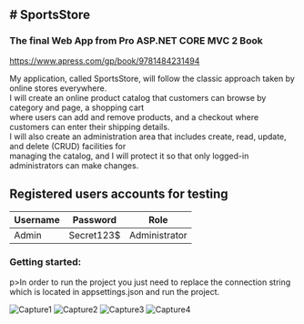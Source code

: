 <h2># SportsStore</h2>
<h3>The final Web App from Pro ASP.NET CORE MVC 2 Book</h3>
<p><a href="https://www.apress.com/gp/book/9781484231494">https://www.apress.com/gp/book/9781484231494</a></p>

<p>My application, called SportsStore, will follow the classic approach taken by online stores everywhere.<br />I will create an online product catalog that customers can browse by category and page, a shopping cart<br />where users can add and remove products, and a checkout where customers can enter their shipping details.<br />I will also create an administration area that includes create, read, update, and delete (CRUD) facilities for<br />managing the catalog, and I will protect it so that only logged-in administrators can make changes.</p>

## Registered users accounts for testing
| Username        	| Password 	| Role          	|
|-----------------	|----------	|---------------	|
| Admin 			| Secret123$| Administrator 	|

<h3>Getting started:</h3>
p>In order to run the project you just need to replace the connection string which is located in appsettings.json and run the project. <p>


![Capture1](https://user-images.githubusercontent.com/28908397/57331514-73131280-7121-11e9-92fc-9e637f20a840.JPG)
![Capture2](https://user-images.githubusercontent.com/28908397/57331516-74dcd600-7121-11e9-9c90-083950946f7a.JPG)
![Capture3](https://user-images.githubusercontent.com/28908397/57331521-76a69980-7121-11e9-9ea4-0c499a099250.JPG)
![Capture4](https://user-images.githubusercontent.com/28908397/57331522-78705d00-7121-11e9-80ad-abb3e3bc417d.JPG)
